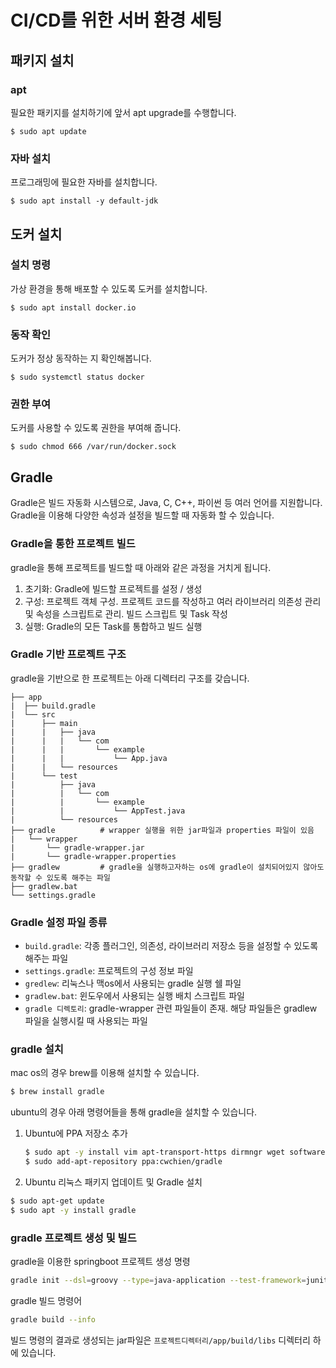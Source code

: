 # CI/CD를 위한 서버 환경 세팅

## 패키지 설치
### apt 
필요한 패키지를 설치하기에 앞서 apt upgrade를 수행합니다.  
```shell
$ sudo apt update
```

### 자바 설치
프로그래밍에 필요한 자바를 설치합니다.  
```shell
$ sudo apt install -y default-jdk
```

## 도커 설치
### 설치 명령
가상 환경을 통해 배포할 수 있도록 도커를 설치합니다.  
```shell
$ sudo apt install docker.io
```

### 동작 확인 
도커가 정상 동작하는 지 확인해봅니다.  
```shell
$ sudo systemctl status docker
```

### 권한 부여
도커를 사용할 수 있도록 권한을 부여해 줍니다.  
```shell 
$ sudo chmod 666 /var/run/docker.sock
```

## Gradle
Gradle은 빌드 자동화 시스템으로, Java, C, C++, 파이썬 등 여러 언어를 지원합니다.  
Gradle을 이용해 다양한 속성과 설정을 빌드할 때 자동화 할 수 있습니다.  

### Gradle을 통한 프로젝트 빌드
gradle을 통해 프로젝트를 빌드할 때 아래와 같은 과정을 거치게 됩니다.  
1. 초기화: Gradle에 빌드할 프로젝트를 설정 / 생성
2. 구성: 프로젝트 객체 구성. 프로젝트 코드를 작성하고 여러 라이브러리 의존성 관리 및 속성을 스크립트로 관리. 빌드 스크립트 및 Task 작성
3. 실행: Gradle의 모든 Task를 통합하고 빌드 실행  

### Gradle 기반 프로젝트 구조
gradle을 기반으로 한 프로젝트는 아래 디렉터리 구조를 갖습니다.  
```
├── app
|  ├── build.gradle
|  └── src
|      ├── main
|      |   ├── java
|      |   |   └── com
|      |   |       └── example
|      |   |           └── App.java
|      |   └── resources
|      └── test
|          ├── java
|          |   └── com
|          |       └── example
|          |           └── AppTest.java 
|          └── resources
├── gradle          # wrapper 실행을 위한 jar파일과 properties 파일이 있음
|   └── wrapper
|       └── gradle-wrapper.jar
|       └── gradle-wrapper.properties
├── gradlew         # gradle을 실행하고자하는 os에 gradle이 설치되어있지 않아도 동작할 수 있도록 해주는 파일
├── gradlew.bat
└── settings.gradle
```

### Gradle 설정 파일 종류
- `build.gradle`: 각종 플러그인, 의존성, 라이브러리 저장소 등을 설정할 수 있도록 해주는 파일  
- `settings.gradle`: 프로젝트의 구성 정보 파일
- `gredlew`: 리눅스나 맥os에서 사용되는 gradle 실행 쉘 파일
- `gradlew.bat`: 윈도우에서 사용되는 실행 배치 스크립트 파일
- `gradle 디렉토리`: gradle-wrapper 관련 파일들이 존재. 해당 파일들은 gradlew 파일을 실행시킬 때 사용되는 파일  

### gradle 설치
mac os의 경우 brew를 이용해 설치할 수 있습니다.  
```sh
$ brew install gradle
```

ubuntu의 경우 아래 명령어들을 통해 gradle을 설치할 수 있습니다.  
1. Ubuntu에 PPA 저장소 추가
    ```sh
    $ sudo apt -y install vim apt-transport-https dirmngr wget software-properties-common
    $ sudo add-apt-repository ppa:cwchien/gradle
    ```
2. Ubuntu 리눅스 패키지 업데이트 및 Gradle 설치
```sh
$ sudo apt-get update
$ sudo apt -y install gradle
```

### gradle 프로젝트 생성 및 빌드
gradle을 이용한 springboot 프로젝트 생성 명령
```sh
gradle init --dsl=groovy --type=java-application --test-framework=junit --package=com.test --project-name=test-docker-spring-boot
```

gradle 빌드 명령어
```sh
gradle build --info
```
빌드 명령의 결과로 생성되는 jar파일은 `프로젝트디렉터리/app/build/libs` 디렉터리 하에 있습니다. 